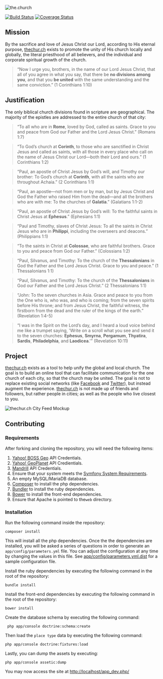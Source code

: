 ![the.church](https://thechur.ch/bundles/churchteaser/images/logo2.png)

[![Build Status](https://travis-ci.org/church/thechurch.svg?branch=develop)](https://travis-ci.org/church/thechurch) [![Coverage Status](https://coveralls.io/repos/github/church/thechurch/badge.svg?branch=develop)](https://coveralls.io/github/church/thechurch?branch=develop)

## Mission
By the sacrifice and love of Jesus Christ our Lord, according to His eternal
purpose, [thechur.ch](https://thechur.ch) exists to promote the unity of His
church locally and globally, the literal priesthood of all believers, and the
individual and corporate spiritual growth of the church.

> “Now I urge you, brothers, in the name of our Lord Jesus Christ, that all of
  you agree in what you say, that there be **no divisions among you**, and that
  you **be united** with the same understanding and the same conviction.”
  (1 Corinthians 1:10)

## Justification
The only biblical church divisions found in scripture are geographical. The
majority of the epistles are addressed to the entire church of that city:

> “To all who are in **Rome**, loved by God, called as saints. Grace to you and
  peace from God our Father and the Lord Jesus Christ.” (Romans 1:7)

> “To God’s church at **Corinth**, to those who are sanctified in Christ Jesus
  and called as saints, with all those in every place who call on the name of
  Jesus Christ our Lord—both their Lord and ours.” (1 Corinthians 1:2)

> “Paul, an apostle of Christ Jesus by God’s will, and Timothy our brother: To
  God’s church at **Corinth**, with all the saints who are throughout Achaia.”
  (2 Corinthians 1:1)

> “Paul, an apostle—not from men or by man, but by Jesus Christ and God the
  Father who raised Him from the dead—and all the brothers who are with me: To
  the churches of **Galatia**.” (Galatians 1:1-2)

> “Paul, an apostle of Christ Jesus by God’s will: To the faithful saints in
  Christ Jesus at **Ephesus**.” (Ephesians 1:1)

> “Paul and Timothy, slaves of Christ Jesus: To all the saints in Christ Jesus
  who are in **Philippi**, including the overseers and deacons.” (Philippians 1:1)

> “To the saints in Christ at **Colossae**, who are faithful brothers. Grace to
  you and peace from God our Father.” (Colossians 1:2)

> “Paul, Silvanus, and Timothy: To the church of the **Thessalonians** in God
  the Father and the Lord Jesus Christ. Grace to you and peace.”
  (1 Thessalonians 1:1)

> “Paul, Silvanus, and Timothy: To the church of the **Thessalonians** in God
  our Father and the Lord Jesus Christ.” (2 Thessalonians 1:1)

> “John: To the seven churches in Asia. Grace and peace to you from the One who
  is, who was, and who is coming; from the seven spirits before His throne; and
  from Jesus Christ, the faithful witness, the firstborn from the dead and the
  ruler of the kings of the earth.” (Revelation 1:4-5)

> “I was in the Spirit on the Lord’s day, and I heard a loud voice behind me
  like a trumpet saying, 'Write on a scroll what you see and send it to the
  seven churches: **Ephesus**, **Smyrna**, **Pergamum**, **Thyatira**,
  **Sardis**, **Philadelphia**, and **Laodicea**.'” (Revelation 10:11)

## Project
[thechur.ch](https://thechur.ch) exists as a tool to help unify the global and
local church. The goal is to build an online tool that can facilitate
communication for the one church of each city, so that the church may be united.
The goal is not to replace existing social networks (like
[Facebook](https://www.facebook.com) and [Twitter](https://twitter.com)), but
instead augment the experience. [thechur.ch](https://thechur.ch) is not made up
of friends and followers, but rather people in cities; as well as the people who
live closest to you.

![thechur.ch City Feed Mockup](https://docs.google.com/uc?id=0By6fCOSDOhkvT3RDWGdjdUpUZjg)

## Contributing

### Requirements
After forking and cloning the repository, you will need the following items:

1. [Yahoo! BOSS Geo](https://developer.yahoo.com/boss/geo/) API Credentials.
2. [Yahoo! GeoPlanet](https://developer.yahoo.com/geo/geoplanet/) API Credientials.
3. [Mandrill](http://mandrill.com/) API Credentials.
4. Ensure that your system meets the
   [Symfony System Requirements](http://symfony.com/doc/current/reference/requirements.html).
5. An empty MySQL/MariaDB database.
6. [Composer](https://getcomposer.org/) to install the php dependencies.
7. [Bundler](http://bundler.io/) to install the ruby dependencies.
8. [Bower](http://bower.io) to install the front-end dependencies.
9. Ensure that Apache is pointed to the`web` directory.

### Installation
Run the following command inside the repository:
```
composer install
```

This will install all the php dependencies. Once the the dependencies are
installed, you will be asked a series of questions in order to generate an
`app/config/parameters.yml` file. You can adjust the configuration at any time
by changing the values in this file. See [app/config/parameters.yml.dist](https://github.com/church/thechurch/blob/develop/app/config/parameters.yml.dist)
for a sample configuration file.

Install the ruby dependencies by executing the following command in the root of
the repository:
```
bundle install
```

Install the front-end dependencies by executing the following command in the
root of the repository:
```
bower install
```

Create the database schema by executing the following command:
```
 php app/console doctrine:schema:create
```

Then load the `place type` data by executing the following command:
```
php app/console doctrine:fixtures:load
```

Lastly, you can dump the assets by executing:
```
php app/console assetic:dump

```

You may now access the site at [http://localhost/app_dev.php/](http://localhost/app_dev.php/)
